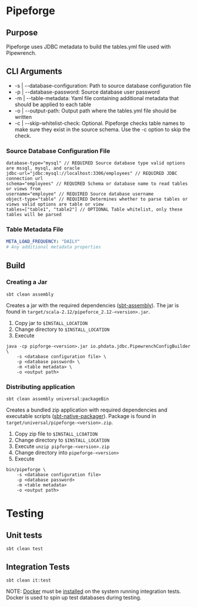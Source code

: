 # Pipeforge

## Purpose
Pipeforge uses JDBC metadata to build the tables.yml file used with Pipewrench.

## CLI Arguments
- -s | --database-configuration: Path to source database configuration file
- -p | --database-password: Source database user password
- -m | --table-metadata: Yaml file containing additional metadata that should be applied to each table
- -o | --output-path: Output path where the tables.yml file should be written
- -c | --skip-whitelist-check: Optional. Pipeforge checks table names to make sure they exist in the source schema. Use the -c option to skip the check.

### Source Database Configuration File
```hocon
database-type="mysql" // REQUIRED Source database type valid options are mssql, mysql, and oracle
jdbc-url="jdbc:mysql://localhost:3306/employees" // REQUIRED JDBC connection url
schema="employees" // REQUIRED Schema or database name to read tables or views from
username="employee" // REQUIRED Source database username
object-type="table" // REQUIRED Determines whether to parse tables or views valid options are table or view
tables=["table1", "table2"] // OPTIONAL Table whitelist, only these tables will be parsed
```

### Table Metadata File
```yaml
META_LOAD_FREQUENCY: "DAILY"
# Any additional metadata properties
```

## Build

### Creating a Jar

```sbtshell
sbt clean assembly
```

Creates a jar with the required dependencies ([sbt-assembly](https://github.com/sbt/sbt-assembly)).  The jar is found in  `target/scala-2.12/pipeforce_2.12-<version>.jar`.

1. Copy jar to `$INSTALL_LOCATION`
2. Change directory to `$INSTALL_LOCATION`
3. Execute 
```
java -cp pipforge-<version>.jar io.phdata.jdbc.PipewrenchConfigBuilder \
    -s <database configuration file> \
    -p <database password> \
    -m <table metadata> \
    -o <output path>
```

### Distributing application

```sbtshell
sbt clean assembly universal:packageBin
```
Creates a bundled zip application with required dependencies and executable scripts ([sbt-native-packager](https://github.com/sbt/sbt-native-packager)).  Package is found in `target/universal/pipeforge-<version>.zip`.

1. Copy zip file to `$INSTALL_LCOATION`
2. Change directory to `$INSTALL_LOCATION`
3. Execute `unzip pipforge-<version>.zip`
4. Change directory into `pipeforge-<version>`
5. Execute 
```
bin/pipeforge \
    -s <database configuration file>
    -p <database password>
    -m <table metadata>
    -o <output path> 
```
# Testing

## Unit tests

```sbtshell
sbt clean test
```

## Integration Tests

```sbtshell
sbt clean it:test
```

NOTE: [Docker](https://www.docker.com/) must be [installed](https://docs.docker.com/engine/installation/) on the system running integration tests.  Docker is used to spin up test databases during testing.
